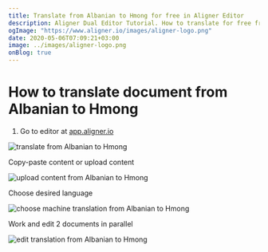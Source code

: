 ```yaml
---
title: Translate from Albanian to Hmong for free in Aligner Editor
description: Aligner Dual Editor Tutorial. How to translate for free from Albanian to Hmong. Aligner is multilingual document management platform. 
ogImage: "https://www.aligner.io/images/aligner-logo.png"
date: 2020-05-06T07:09:21+03:00
image: ../images/aligner-logo.png
onBlog: true
---
```


# How to translate document from Albanian to Hmong

1. Go to editor at [app.aligner.io](https://app.aligner.io "Aligner App web page")

![translate from Albanian to Hmong](../aligner-blank-editor.png "translate from Albanian to Hmong")

Copy-paste content or upload content

![upload content from Albanian to Hmong](../aligner-uploaded-document.png "upload content from Albanian to Hmong")

Choose desired language

![choose machine translation from Albanian to Hmong](../aligner-language-dropdown.png "choose machine translation from Albanian to Hmong")

Work and edit 2 documents in parallel

![edit translation from Albanian to Hmong](../aligner-double-sitded-editor.png "edit translation from Albanian to Hmong")

